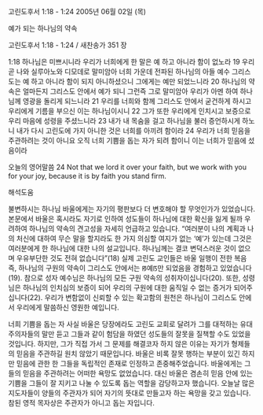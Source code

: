 고린도후서 1:18 - 1:24 
2005년 06월 02일 (목)

예가 되는 하나님의 약속



고린도후서 1:18 - 1:24 / 새찬송가 351 장


1:18 하나님은 미쁘시니라 우리가 너희에게 한 말은 예 하고 아니라 함이 없노라 19 우리 곧 나와 실루아노와 디모데로 말미암아 너희 가운데 전파된 하나님의 아들 예수 그리스도는 예 하고 아니라 함이 되지 아니하셨으니 그에게는 예만 되었느니라 20 하나님의 약속은 얼마든지 그리스도 안에서 예가 되니 그런즉 그로 말미암아 우리가 아멘 하여 하나님께 영광을 돌리게 되느니라 21 우리를 너희와 함께 그리스도 안에서 굳건하게 하시고 우리에게 기름을 부으신 이는 하나님이시니 22 그가 또한 우리에게 인치시고 보증으로 우리 마음에 성령을 주셨느니라 23 내가 내 목숨을 걸고 하나님을 불러 증언하시게 하노니 내가 다시 고린도에 가지 아니한 것은 너희를 아끼려 함이라 24 우리가 너희 믿음을 주관하려는 것이 아니요 오직 너희 기쁨을 돕는 자가 되려 함이니 이는 너희가 믿음에 섰음이라 

오늘의 영어말씀 
24 Not that we lord it over your faith, but we work with you for your joy, because it is by faith you stand firm.

해석도움





불변하시는 하나님 
바울에게는 자기의 평판보다 더 변호해야 할 무엇인가가 있었습니다. 본문에서 바울은 혹시라도 자기로 인하여 성도들이 하나님에 대한 확신을 잃게  될까 우려하여 하나님의 약속의 견고성을 자세히 언급하고 있습니다. “여러분이 나의 계획과 나의 처신에 대하여 무슨 말을 할지라도 한 가지 의심할 여지가 없는 ‘예’가 있는데 그것은 여러분에게 한 하나님에 대한 나의 설교입니다. 하나님께는 결코 변덕스러운 것이 없으며 우유부단한 것도 전혀 없습니다”(18) 실제 고린도 교인들은 바울 일행이 전한 복음 즉, 하나님의 구원의 약속이 그리스도 안에서는 ꡐ예ꡑ만 되었음을 경험하고 있었습니다(19). 참으로 성자 예수님은 하나님의 모든 구원 약속의 성취자이십니다(20). 또한, 성령님은 하나님의 인치심의 보증이 되어 우리의 구원에 대한 움직일 수 없는 증거가 되어주십니다(22). 우리가 변함없이 신뢰할 수 있는 확고함의 원천은 하나님이 그리스도 안에서 우리에게 말씀하신 영원한 예입니다. 

너희 기쁨을 돕는 자 
사실 바울은 당장에라도 고린도 교회로 달려가 그를 대적하는 유대주의자들의 말만 듣고 그들과 같이 험담을 하였던 성도들의 잘못을 질책할 수도 있었을 것입니다. 하지만, 그가 직접 가서 그 문제를 해결코자 하지 않은 이유는 자기가 형제들의 믿음을 주관하길 원치 않았기 때문입니다. 바울은 비록 잘못 행하는 부분이 있긴 하지만 믿음에 관한 한 그들을 독립적인 존재로 인정하고 존중해주었습니다. 바울에게는 그들의 믿음을 주관하려는 어떠한 욕망도 없었습니다. 대신 바울은 겸손히 믿음 안에 있는 기쁨을 그들이 잘 지키고 나눌 수 있도록 돕는 역할을 감당하고자 했습니다. 오늘날 많은 지도자들이 양들의 주관자가 되어 자기의 뜻대로 만들고자 하는 욕망을 갖고 있습니다. 참된 영적 목자상은 주관자가 아니고 돕는 자입니다.